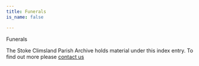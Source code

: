 ```yaml
---
title: Funerals
is_name: false

---
```


Funerals 


The Stoke Climsland Parish Archive holds material under this index entry. To find out more please [contact us](/contact/)
